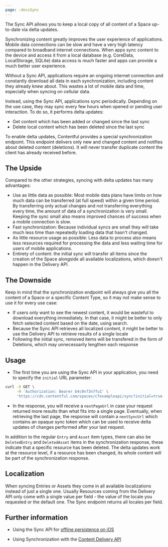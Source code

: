 ```yaml
---
page: :docsSync
---
```


The Sync API allows you to keep a local copy of all content of a Space up-to-date via delta updates.

Synchronizing content greatly improves the user experience of applications. Mobile data connections can be slow and have a very high latency compared to broadband internet connections. When apps sync content to the device and access it from a local database (e.g. CoreData, LocalStorage, SQLite) data access is much faster and apps can provide a much better user experience.

Without a Sync API, applications require an ongoing internet connection and constantly download all data in each synchronization, including content they already knew about. This wastes a lot of mobile data and time, especially when syncing on cellular data.

Instead, using the Sync API, applications sync periodically. Depending on the use case, they may sync every few hours when opened or pending user interaction. To do so, it performs delta updates:

- Get content which has been added or changed since the last sync
- Delete local content which has been deleted since the last sync

To enable delta updates, Contentful provides a special synchronization endpoint. This endpoint delivers only new and changed content and notifies about deleted content (deletions). It will never transfer duplicate content the client has already received before.

## The Upside

Compared to the other strategies, syncing with delta updates has many advantages:

- Use as little data as possible: Most mobile data plans have limits on how much data can be transferred (at full speed) within a given time period. By transferring only actual changes and not transferring everything every time, the amount of data of a synchronization is very small. Keeping the sync small also means improved chances of success when a mobile connection is slow.
- Fast synchronization: Because individual syncs are small they will take much less time than repeatedly loading data that hasn't changed.
- As little resource usage as possible: Less data to process also means less resources required for processing the data and less waiting time for users of mobile applications.
- Entirety of content: the initial sync will transfer all items since the creation of the Space alongside all available localizations, which doesn't happen in the Delivery API.

## The Downside

Keep in mind that the synchronization endpoint will always give you all the content of a Space or a specific Content Type, so it may not make sense to use it for every use case:

- If users only want to see the newest content, it would be wasteful to download everything immediately. In that case, it might be better to only fetch selected content based on the date, using search.
- Because the Sync API retrieves all localized content, it might be better to use the Delivery API to retrieve results of a single locale
- Following the initial sync, removed items will be transfered in the form of Deletions, which may unnecessarily lengthen each response 

## Usage

- The first time you are using the Sync API in your application, you need to specify the `initial` URL parameter:

~~~ bash
curl -X GET \
     -H 'Authorization: Bearer b4c0n73n7fu1' \
     'https://cdn.contentful.com/spaces/cfexampleapi/sync?initial=true'
~~~

- In the response, you will receive a `nextPageUrl` in case your request returned more results than what fits into a single page. Eventually, when retrieving the last page, the response will contain a `nextSyncUrl` which contains an opaque sync token which can be used to receive delta updates of changes performed after your last request.

In addition to the regular `Entry` and `Asset` item types, there can also be `DeletedEntry` and `DeletedAsset` items in the synchronization response, these indicate that a specific resource has been deleted. The delta updates work at the resource level, if a resource has been changed, its whole content will be part of the synchronization response.

## Localization

When syncing Entries or Assets they come in all available localizations instead of just a single one. Usually Resources coming from the Delivery API only come with a single value per field - the value of the locale you requested or the default one. The Sync endpoint returns all locales per field.

## Further information

- Using the Sync API for [offline persistence on iOS](/developers/docs/tutorials/ios/offline-persistence-in-ios-sdk/)

- Using Synchronization with the [Content Delivery API](https://www.contentful.com/developers/docs/references/content-delivery-api/#/reference/synchronization)
